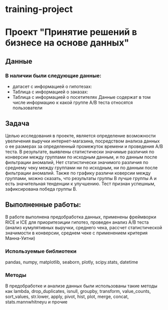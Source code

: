 ﻿# training-project
# Проект "Принятие решений в бизнесе на основе данных"

## Данные

### В наличии были следующие данные:

   - датасет с информацией о гипотезах:
   - Таблица с информацией о заказах:
   - Таблица с информацией о посетителях
   Данные содержат в том числе информацию к какой группе А/B теста относятся пользователи
    
## Задача
Целью исследования в проекте, является определение возможности увеличения выручки интернет-магазина, посредством анализа данных о ее размерах за определенный промежуток времени и проведения А/В теста. В результате, выявлены статистически значимые различия по конверсии между группами по исходным данным, и по данным после фильтрации аномалий, Нет статистически значимого различия по среднему чеку между группами ни по исходным, ни по данным после фильтрации аномалий. Также по графику различи коверсии между группами, можно сказать, что результаты группы B лучше группы A и есть значительная тенденции к улучшению. Тест признан успешным, зафиксирована победа группы В.
     
     
## Выполненные работы:
В работе выполнена предобработка данных, применены фреймворки RICE и ICE для приоритезиции гипотез, проведен анализ А/В теста (анализ кумулятивных выручки, среднего чека, рассчет статистической значимости в конверсии, среднем чеке с применением критерия Манна-Уитни)


### Используемые библиотеки
pandas, numpy, matplotlib, seaborn, plotly, scipy.stats, datetime
### Методы
В предобработке  и анализе данных были использованы такие методы как lambda, drop_duplicates, isnull, groupby, transform, value_counts, sort_values, str.lower, apply, pivot, hist, plot,  merge, concat, stats.mannwhitneyu и прочие